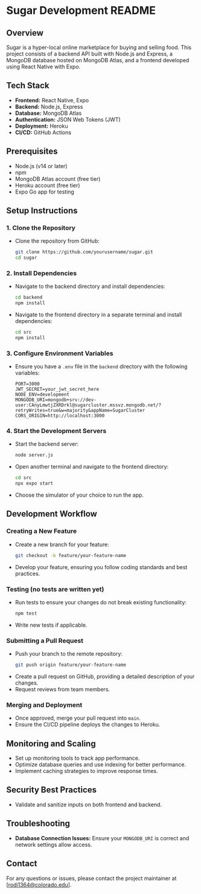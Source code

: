 # Sugar Development README

## Overview
Sugar is a hyper-local online marketplace for buying and selling food. This project consists of a backend API built with Node.js and Express, a MongoDB database hosted on MongoDB Atlas, and a frontend developed using React Native with Expo.

## Tech Stack
- **Frontend:** React Native, Expo
- **Backend:** Node.js, Express
- **Database:** MongoDB Atlas
- **Authentication:** JSON Web Tokens (JWT)
- **Deployment:** Heroku
- **CI/CD:** GitHub Actions

## Prerequisites
- Node.js (v14 or later)
- npm
- MongoDB Atlas account (free tier)
- Heroku account (free tier)
- Expo Go app for testing

## Setup Instructions

### 1. Clone the Repository
- Clone the repository from GitHub:
  ```bash
  git clone https://github.com/yourusername/sugar.git
  cd sugar
  ```

### 2. Install Dependencies
- Navigate to the backend directory and install dependencies:
  ```bash
  cd backend
  npm install
  ```
- Navigate to the frontend directory in a separate terminal and install dependencies:
  ```bash
  cd src
  npm install
  ```

### 3. Configure Environment Variables
- Ensure you have a `.env` file in the `backend` directory with the following variables:
  ```
  PORT=3000
  JWT_SECRET=your_jwt_secret_here
  NODE_ENV=development
  MONGODB_URI=mongodb+srv://dev-user:CAnyLmwtjZXRDrkl@sugarcluster.mssvz.mongodb.net/?retryWrites=true&w=majority&appName=SugarCluster
  CORS_ORIGIN=http://localhost:3000
  ```

### 4. Start the Development Servers
- Start the backend server:
  ```bash
  node server.js
  ```
- Open another terminal and navigate to the frontend directory:
  ```bash
  cd src
  npx expo start
  ```
- Choose the simulator of your choice to run the app.

## Development Workflow

### Creating a New Feature
- Create a new branch for your feature:
  ```bash
  git checkout -b feature/your-feature-name
  ```
- Develop your feature, ensuring you follow coding standards and best practices.

### Testing (no tests are written yet)
- Run tests to ensure your changes do not break existing functionality:
  ```bash
  npm test
  ```
- Write new tests if applicable.

### Submitting a Pull Request
- Push your branch to the remote repository:
  ```bash
  git push origin feature/your-feature-name
  ```
- Create a pull request on GitHub, providing a detailed description of your changes.
- Request reviews from team members.

### Merging and Deployment
- Once approved, merge your pull request into `main`.
- Ensure the CI/CD pipeline deploys the changes to Heroku.

## Monitoring and Scaling
- Set up monitoring tools to track app performance.
- Optimize database queries and use indexing for better performance.
- Implement caching strategies to improve response times.

## Security Best Practices
- Validate and sanitize inputs on both frontend and backend.

## Troubleshooting
- **Database Connection Issues:** Ensure your `MONGODB_URI` is correct and network settings allow access.

## Contact
For any questions or issues, please contact the project maintainer at [rodi1364@colorado.edu].
